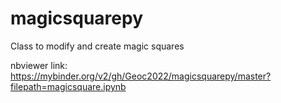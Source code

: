 # magicsquarepy
Class to modify and create magic squares

nbviewer link:
https://mybinder.org/v2/gh/Geoc2022/magicsquarepy/master?filepath=magicsquare.ipynb
